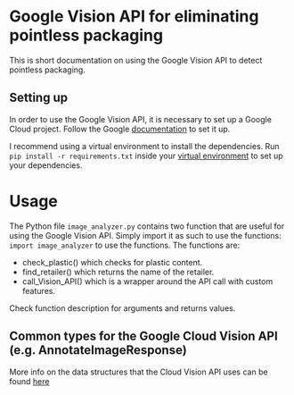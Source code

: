 # Google Vision API for eliminating pointless packaging
This is short documentation on using the Google Vision API to detect pointless packaging.

## Setting up
In order to use the Google Vision API, it is necessary to set up a Google Cloud project. Follow the Google  [documentation](https://cloud.google.com/vision/docs/libraries#client-libraries-install-python) to set it up.  

I recommend using a virtual environment to install the dependencies. Run `pip install -r requirements.txt` inside your [virtual environment](https://docs.python.org/3/tutorial/venv.html) to set up your dependencies.

# Usage
The Python file `image_analyzer.py` contains two function that are useful for using the Google Vision API. Simply import it as such to use the functions: `import image_analyzer` to use the functions. The functions are:
* check_plastic() which checks for plastic content.
* find_retailer() which returns the name of the retailer.
* call_Vision_API() which is a wrapper around the API call with custom features.

Check function description for arguments and returns values.

## Common types for the Google Cloud Vision API (e.g. AnnotateImageResponse)
More info on the data structures that the Cloud Vision API uses can be found
[here](https://cloud.google.com/vision/docs/reference/rest/v1/AnnotateFileRequest)
